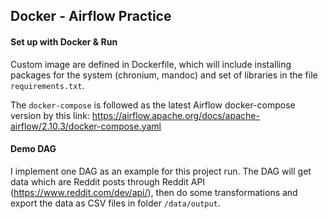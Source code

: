 ## Docker - Airflow Practice

#### Set up with Docker & Run
Custom image are defined in Dockerfile, which will include installing packages for the system (chronium, mandoc) and set of libraries in the file `requirements.txt`.

The `docker-compose` is followed as the latest Airflow docker-compose version by this link: https://airflow.apache.org/docs/apache-airflow/2.10.3/docker-compose.yaml


#### Demo DAG
I implement one DAG as an example for this project run. The DAG will get data which are Reddit posts through Reddit API (https://www.reddit.com/dev/api/), then do some transformations and export the data as CSV files in folder `/data/output`.


